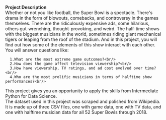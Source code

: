 **Project Description**<br/>
Whether or not you like football, the Super Bowl is a spectacle. There's drama in the form of blowouts, comebacks, and controversy in the games themselves. There are the ridiculously expensive ads, some hilarious, others gut-wrenching, thought-provoking, and weird. The half-time shows with the biggest musicians in the world, sometimes riding giant mechanical tigers or leaping from the roof of the stadium. And in this project, you will find out how some of the elements of this show interact with each other. You will answer questions like:<br/>

      1.What are the most extreme game outcomes?<br/>
      2.How does the game affect television viewership?<br/>
      3.How have viewership, TV ratings, and ad cost evolved over time?<br/>
      4.Who are the most prolific musicians in terms of halftime show performances?<br/>

This project gives you an opportunity to apply the skills from Intermediate Python for Data Science.<br/>
The dataset used in this project was scraped and polished from Wikipedia. It is made up of three CSV files, one with game data, one with TV data, and one with halftime musician data for all 52 Super Bowls through 2018.
